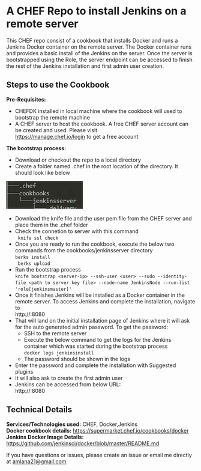# A CHEF Repo to install Jenkins on a remote server  

This CHEF repo consist of a cookbook that installs Docker and runs a Jenkins Docker container on the remote server.  The Docker container runs and provides a basic install of the Jenkins on the server. Once the server is bootstrapped using the Role, the server endpoint can be accessed to finish the rest of the Jenkins installation and first admin user creation.


## Steps to use the Cookbook  

<strong>Pre-Requisites: </strong>  
* CHEFDK installed in local machine where the cookbook will used to bootstrap the remote machine  
* A CHEF server to host the cookbook. A free CHEF server account can be created and used. Please visit  
https://manage.chef.io/login to get a free account  

<strong>The bootstrap process: </strong>  
* Download or checkout the repo to a local directory  
* Create a folder named .chef in the root location of the directory. It should look like below  

![tree](/images/tree.JPG) 

* Download the knife file and the user pem file from the CHEF server and place them in the .chef folder  
* Check the connetion to server with this command  
` knife ssl check`
* Once you are ready to run the cookbook, execute the below two commands from the cookbooks/jenkinsserver directory  
`berks install`  
` berks upload`  
* Run the bootstrap process  
`knife bootstrap <server-ip> --ssh-user <user> --sudo --identity-file <path to server key file> --node-name JenkinsNode --run-list 'role[jenkinsmaster]' `  
* Once it finishes Jenkins will be installed as a Docker container in the remote server. To access Jenkins and complete the installation, navigate to  
http://<server-address>:8080  
* That will land on the initial installation page of Jenkins where it will ask for the auto generated admin password. To get the password:  
    * SSH to the remote server  
    * Execute the below command to get the logs for the Jenkins container which was started during the bootstrap process  
    `docker logs jenkinsinstall`  
    * The password should be shown in the logs  
* Enter the password and complete the installation with Suggested plugins
* It will also ask to create the first admin user  
* Jenkins can be accessed from below URL:  
http://<server-address>:8080  

## Technical Details 
<strong>Services/Technologies used:</strong> CHEF, Docker,Jenkins  
<strong>Docker cookbook details:</strong> https://supermarket.chef.io/cookbooks/docker  
<strong>Jenkins Docker Image Details:</strong>  https://github.com/jenkinsci/docker/blob/master/README.md  

If you have questions or issues, please create an issue or email me directly at amlana21@gmail.com